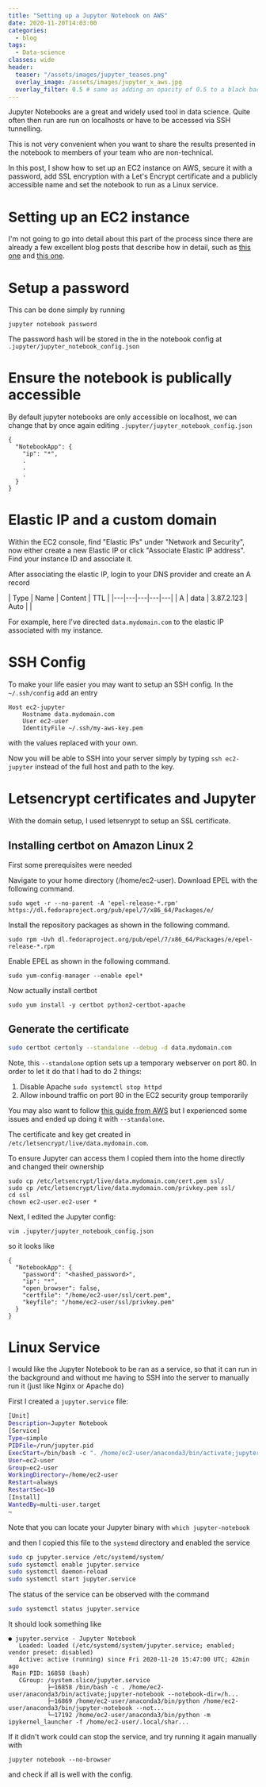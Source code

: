 ```yaml
---
title: "Setting up a Jupyter Notebook on AWS"
date: 2020-11-20T14:03:00
categories:
  - blog
tags:
  - Data-science
classes: wide
header:
  teaser: "/assets/images/jupyter_teases.png"
  overlay_image: /assets/images/jupyter_x_aws.jpg
  overlay_filter: 0.5 # same as adding an opacity of 0.5 to a black background
---
```


Jupyter Notebooks are a great and widely used tool in data science. Quite often then run are run on localhosts or have to be accessed via SSH tunnelling. 

This is not very convenient when you want to share the results presented in the notebook to members of your team who are non-technical.

In this post, I show how to set up an EC2 instance on AWS, secure it with a password, add SSL encryption with a Let's Encrypt certificate and a publicly accessible name and set the notebook to run as a Linux service. 

# Setting up an EC2 instance

I'm not going to go into detail about this part of the process since there are already a few excellent blog posts that describe how in detail, such as [this one](https://medium.com/@alexjsanchez/python-3-notebooks-on-aws-ec2-in-15-mostly-easy-steps-2ec5e662c6c6) and [this one](https://chrisalbon.com/aws/basics/run_project_jupyter_on_amazon_ec2/).


# Setup a password

This can be done simply by running

```
jupyter notebook password
```

The password hash will be stored in the in the notebook config at `.jupyter/jupyter_notebook_config.json`

# Ensure the notebook is publically accessible

By default jupyter notebooks are only accessible on localhost,
we can change that by once again editing `.jupyter/jupyter_notebook_config.json`

```
{
  "NotebookApp": {
    "ip": "*",
    .
    .
    .
  }
}
```

# Elastic IP and a custom domain

Within the EC2 console, find "Elastic IPs" under "Network and Security", now either create a new Elastic IP or click "Associate Elastic IP address". Find your instance ID and associate it.

After associating the elastic IP, login to your DNS provider and create an A record 

| Type  | Name  | Content  | TTL  |
|---|---|---|---|---|
| A  | data  | 3.87.2.123  | Auto  |   |


For example, here I've directed `data.mydomain.com` to the elastic IP associated with my instance.

# SSH Config

To make your life easier you may want to setup an SSH config.
In the `~/.ssh/config` add an entry 

```
Host ec2-jupyter
    Hostname data.mydomain.com
    User ec2-user
    IdentityFile ~/.ssh/my-aws-key.pem
```

with the values replaced with your own.

Now you will be able to SSH into your server simply by typing
`ssh ec2-jupyter` instead of the full host and path to the key.

# Letsencrypt certificates and Jupyter

With the domain setup, I used letsenrypt to setup an SSL certificate.

## Installing certbot on Amazon Linux 2

First some prerequisites were needed

Navigate to your home directory (/home/ec2-user). Download EPEL with the following command.

```
sudo wget -r --no-parent -A 'epel-release-*.rpm' https://dl.fedoraproject.org/pub/epel/7/x86_64/Packages/e/
```

Install the repository packages as shown in the following command.

```
sudo rpm -Uvh dl.fedoraproject.org/pub/epel/7/x86_64/Packages/e/epel-release-*.rpm
```

Enable EPEL as shown in the following command.

```
sudo yum-config-manager --enable epel*
```

Now actually install certbot

```
sudo yum install -y certbot python2-certbot-apache
```

## Generate the certificate

```bash
sudo certbot certonly --standalone --debug -d data.mydomain.com
```

Note, this `--standalone` option sets up a temporary webserver on port 80. In order to let it do that I had to do 2 things:

1. Disable Apache `sudo systemctl stop httpd`
2. Allow inbound traffic on port 80 in the EC2 security group temporarily


You may also want to follow [this guide from AWS](https://docs.aws.amazon.com/AWSEC2/latest/UserGuide/SSL-on-amazon-linux-2.html#letsencrypt) but I experienced some issues and ended up doing it with `--standalone`.

The certificate and key get created in `/etc/letsencrypt/live/data.mydomain.com`.

To ensure Jupyter can access them I copied them into the home directly and changed their ownership

```
sudo cp /etc/letsencrypt/live/data.mydomain.com/cert.pem ssl/
sudo cp /etc/letsencrypt/live/data.mydomain.com/privkey.pem ssl/
cd ssl
chown ec2-user.ec2-user *
```

Next, I edited the Jupyter config:

```
vim .jupyter/jupyter_notebook_config.json
```

so it looks like

```
{
  "NotebookApp": {
    "password": "<hashed_password>",
    "ip": "*",
    "open_browser": false,
    "certfile": "/home/ec2-user/ssl/cert.pem",
    "keyfile": "/home/ec2-user/ssl/privkey.pem"
  }
}
```


# Linux Service


I would like the Jupyter Notebook to be ran as a service, so that it can run in the background and without me having to SSH into the server to manually run it (just like Nginx or Apache do)

First I created a `jupyter.service` file:

```bash
[Unit]
Description=Jupyter Notebook
[Service]
Type=simple
PIDFile=/run/jupyter.pid
ExecStart=/bin/bash -c ". /home/ec2-user/anaconda3/bin/activate;jupyter-notebook --notebook-dir=/home/ec2-user/"
User=ec2-user
Group=ec2-user
WorkingDirectory=/home/ec2-user
Restart=always
RestartSec=10
[Install]
WantedBy=multi-user.target
~                              
```

Note that you can locate your Jupyter binary with `which jupyter-notebook`

and then I copied this file to the `systemd` directory and enabled the service

```bash
sudo cp jupyter.service /etc/systemd/system/
sudo systemctl enable jupyter.service
sudo systemctl daemon-reload
sudo systemctl start jupyter.service
```

The status of the service can be observed with the command

```bash
sudo systemctl status jupyter.service 
```

It should look something like

```
● jupyter.service - Jupyter Notebook
   Loaded: loaded (/etc/systemd/system/jupyter.service; enabled; vendor preset: disabled)
   Active: active (running) since Fri 2020-11-20 15:47:00 UTC; 42min ago
 Main PID: 16858 (bash)
   CGroup: /system.slice/jupyter.service
           ├─16858 /bin/bash -c . /home/ec2-user/anaconda3/bin/activate;jupyter-notebook --notebook-dir=/h...
           ├─16869 /home/ec2-user/anaconda3/bin/python /home/ec2-user/anaconda3/bin/jupyter-notebook --not...
           └─17192 /home/ec2-user/anaconda3/bin/python -m ipykernel_launcher -f /home/ec2-user/.local/shar...
```

If it didn't work could can stop the service, and try running it again manually with

```
jupyter notebook --no-browser
```

and check if all is well with the config.